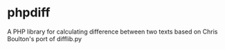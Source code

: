 phpdiff
=======

A PHP library for calculating difference between two texts based on Chris Boulton's port of difflib.py
